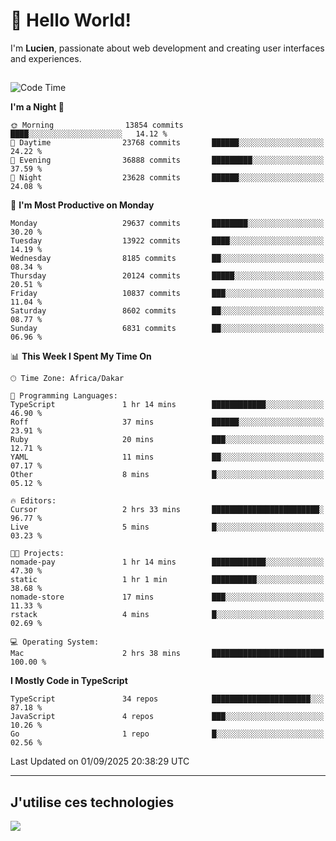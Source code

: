 # 👋 Hello World!

I'm **Lucien**, passionate about web development and creating user interfaces and experiences.

##

<!--START_SECTION:waka-->
![Code Time](http://img.shields.io/badge/Code%20Time-3%2C636%20hrs%2036%20mins-blue)

**I'm a Night 🦉** 

```text
🌞 Morning                13854 commits       ████░░░░░░░░░░░░░░░░░░░░░   14.12 % 
🌆 Daytime                23768 commits       ██████░░░░░░░░░░░░░░░░░░░   24.22 % 
🌃 Evening                36888 commits       █████████░░░░░░░░░░░░░░░░   37.59 % 
🌙 Night                  23628 commits       ██████░░░░░░░░░░░░░░░░░░░   24.08 % 
```
📅 **I'm Most Productive on Monday** 

```text
Monday                   29637 commits       ████████░░░░░░░░░░░░░░░░░   30.20 % 
Tuesday                  13922 commits       ████░░░░░░░░░░░░░░░░░░░░░   14.19 % 
Wednesday                8185 commits        ██░░░░░░░░░░░░░░░░░░░░░░░   08.34 % 
Thursday                 20124 commits       █████░░░░░░░░░░░░░░░░░░░░   20.51 % 
Friday                   10837 commits       ███░░░░░░░░░░░░░░░░░░░░░░   11.04 % 
Saturday                 8602 commits        ██░░░░░░░░░░░░░░░░░░░░░░░   08.77 % 
Sunday                   6831 commits        ██░░░░░░░░░░░░░░░░░░░░░░░   06.96 % 
```


📊 **This Week I Spent My Time On** 

```text
🕑︎ Time Zone: Africa/Dakar

💬 Programming Languages: 
TypeScript               1 hr 14 mins        ████████████░░░░░░░░░░░░░   46.90 % 
Roff                     37 mins             ██████░░░░░░░░░░░░░░░░░░░   23.91 % 
Ruby                     20 mins             ███░░░░░░░░░░░░░░░░░░░░░░   12.71 % 
YAML                     11 mins             ██░░░░░░░░░░░░░░░░░░░░░░░   07.17 % 
Other                    8 mins              █░░░░░░░░░░░░░░░░░░░░░░░░   05.12 % 

🔥 Editors: 
Cursor                   2 hrs 33 mins       ████████████████████████░   96.77 % 
Live                     5 mins              █░░░░░░░░░░░░░░░░░░░░░░░░   03.23 % 

🐱‍💻 Projects: 
nomade-pay               1 hr 14 mins        ████████████░░░░░░░░░░░░░   47.30 % 
static                   1 hr 1 min          ██████████░░░░░░░░░░░░░░░   38.68 % 
nomade-store             17 mins             ███░░░░░░░░░░░░░░░░░░░░░░   11.33 % 
rstack                   4 mins              █░░░░░░░░░░░░░░░░░░░░░░░░   02.69 % 

💻 Operating System: 
Mac                      2 hrs 38 mins       █████████████████████████   100.00 % 
```

**I Mostly Code in TypeScript** 

```text
TypeScript               34 repos            ██████████████████████░░░   87.18 % 
JavaScript               4 repos             ███░░░░░░░░░░░░░░░░░░░░░░   10.26 % 
Go                       1 repo              █░░░░░░░░░░░░░░░░░░░░░░░░   02.56 % 
```




 Last Updated on 01/09/2025 20:38:29 UTC
<!--END_SECTION:waka-->
---

## J'utilise ces technologies

<p align="left">
  <a href="https://skillicons.dev">
    <img src="https://skillicons.dev/icons?i=ts,js,go,ruby,css,scss,tailwind,react,vite,nextjs,docker,figma,ableton" />
  </a>
</p>

